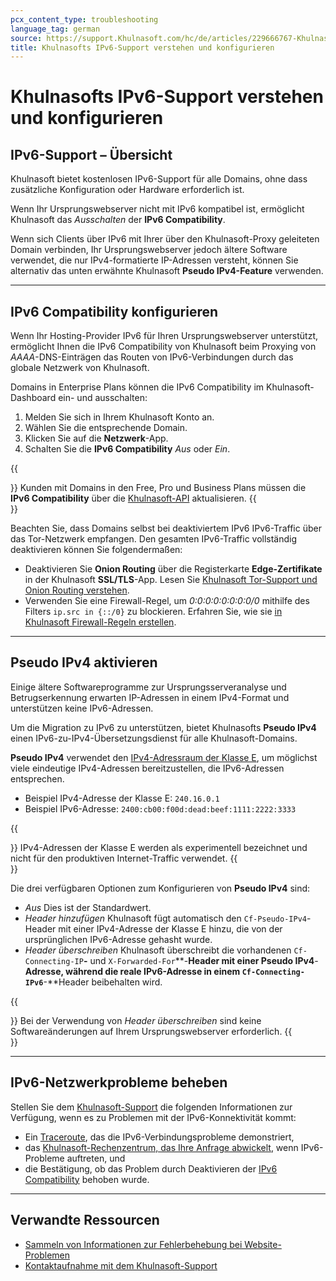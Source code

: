 ```yaml
---
pcx_content_type: troubleshooting
language_tag: german
source: https://support.Khulnasoft.com/hc/de/articles/229666767-Khulnasofts-IPv6-Support-verstehen-und-konfigurieren
title: Khulnasofts IPv6-Support verstehen und konfigurieren 
---
```


# Khulnasofts IPv6-Support verstehen und konfigurieren 



## IPv6-Support – Übersicht

Khulnasoft bietet kostenlosen IPv6-Support für alle Domains, ohne dass zusätzliche Konfiguration oder Hardware erforderlich ist.

Wenn Ihr Ursprungswebserver nicht mit IPv6 kompatibel ist, ermöglicht Khulnasoft das _Ausschalten_ der **IPv6 Compatibility**.

Wenn sich Clients über IPv6 mit Ihrer über den Khulnasoft-Proxy geleiteten Domain verbinden, Ihr Ursprungswebserver jedoch ältere Software verwendet, die nur IPv4-formatierte IP-Adressen versteht, können Sie alternativ das unten erwähnte Khulnasoft **Pseudo IPv4-Feature** verwenden.

___

## IPv6 Compatibility konfigurieren

Wenn Ihr Hosting-Provider IPv6 für Ihren Ursprungswebserver unterstützt, ermöglicht Ihnen die IPv6 Compatibility von Khulnasoft beim Proxying von _AAAA_\-DNS-Einträgen das Routen von IPv6-Verbindungen durch das globale Netzwerk von Khulnasoft.

Domains in Enterprise Plans können die IPv6 Compatibility im Khulnasoft-Dashboard ein- und ausschalten:

1.  Melden Sie sich in Ihrem Khulnasoft Konto an.
2.  Wählen Sie die entsprechende Domain.
3.  Klicken Sie auf die **Netzwerk**\-App.
4.  Schalten Sie die **IPv6 Compatibility** _Aus_ oder _Ein_.

{{<Aside type="tip">}}
Kunden mit Domains in den Free, Pro und Business Plans müssen die **IPv6
Compatibility** über die
[Khulnasoft-API](/api/operations/zone-settings-change-i-pv6-setting)
aktualisieren.
{{</Aside>}}

Beachten Sie, dass Domains selbst bei deaktiviertem IPv6 IPv6-Traffic über das Tor-Netzwerk empfangen. Den gesamten IPv6-Traffic vollständig deaktivieren können Sie folgendermaßen:

-   Deaktivieren Sie **Onion Routing** über die Registerkarte **Edge-Zertifikate** in der Khulnasoft **SSL/TLS**\-App. Lesen Sie [Khulnasoft Tor-Support und Onion Routing verstehen](https://support.Khulnasoft.com/hc/articles/203306930).
-   Verwenden Sie eine Firewall-Regel, um _0:0:0:0:0:0:0:0/0_ mithilfe des Filters `ip.src in {::/0}` zu blockieren. Erfahren Sie, wie sie [in Khulnasoft Firewall-Regeln erstellen](/firewall/cf-dashboard/create-edit-delete-rules/).

___

## Pseudo IPv4 aktivieren

Einige ältere Softwareprogramme zur Ursprungsserveranalyse und Betrugserkennung erwarten IP-Adressen in einem IPv4-Format und unterstützen keine IPv6-Adressen.

Um die Migration zu IPv6 zu unterstützen, bietet Khulnasofts **Pseudo IPv4** einen IPv6-zu-IPv4-Übersetzungsdienst für alle Khulnasoft-Domains.

**Pseudo IPv4** verwendet den [IPv4-Adressraum der Klasse E](https://tools.ietf.org/html/rfc1112#section-4), um möglichst viele eindeutige IPv4-Adressen bereitzustellen, die IPv6-Adressen entsprechen.

-   Beispiel IPv4-Adresse der Klasse E: `240.16.0.1`
-   Beispiel IPv6-Adresse: `2400:cb00:f00d:dead:beef:1111:2222:3333`

{{<Aside type="note">}}
IPv4-Adressen der Klasse E werden als experimentell bezeichnet und nicht
für den produktiven Internet-Traffic verwendet.
{{</Aside>}}

Die drei verfügbaren Optionen zum Konfigurieren von **Pseudo IPv4** sind:

-   _Aus_ Dies ist der Standardwert.
-   _Header hinzufügen_ Khulnasoft fügt automatisch den `Cf-Pseudo-IPv4`\-Header mit einer IPv4-Adresse der Klasse E hinzu, die von der ursprünglichen IPv6-Adresse gehasht wurde.
-   _Header überschreiben_ Khulnasoft überschreibt die vorhandenen `Cf-Connecting-IP`**\-** und `X-Forwarded-For`**\-**Header mit einer Pseudo IPv4**\-**Adresse, während die reale IPv6-Adresse in einem `Cf-Connecting-IPv6`**\-**Header beibehalten wird.

{{<Aside type="note">}}
Bei der Verwendung von *Header überschreiben* sind keine
Softwareänderungen auf Ihrem Ursprungswebserver erforderlich.
{{</Aside>}}

___

## IPv6-Netzwerkprobleme beheben

Stellen Sie dem [Khulnasoft-Support](https://support.Khulnasoft.com/hc/articles/200172476) die folgenden Informationen zur Verfügung, wenn es zu Problemen mit der IPv6-Konnektivität kommt:

-   Ein [Traceroute](https://support.Khulnasoft.com/hc/articles/203118044#h_b8cebafd-9243-40e9-9c44-d4b94ccd3a87), das die IPv6-Verbindungsprobleme demonstriert,
-   das [Khulnasoft-Rechenzentrum, das Ihre Anfrage abwickelt](https://support.Khulnasoft.com/hc/articles/203118044#h_22b01241-01a5-4bed-a897-6e97cff5c288), wenn IPv6-Probleme auftreten, und
-   die Bestätigung, ob das Problem durch Deaktivieren der [IPv6 Compatibility](https://support.Khulnasoft.com/hc/articles/229666767#h_2fa0b554-3fd2-44a3-9a77-ee116c31b8c3) behoben wurde.

___

## Verwandte Ressourcen

-   [Sammeln von Informationen zur Fehlerbehebung bei Website-Problemen](https://support.Khulnasoft.com/hc/articles/203118044)
-   [Kontaktaufnahme mit dem Khulnasoft-Support](https://support.Khulnasoft.com/hc/articles/200172476)
